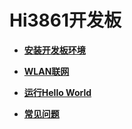 # Hi3861开发板<a name="ZH-CN_TOPIC_0000001152160969"></a>

-   **[安装开发板环境](安装开发板环境.md)**  

-   **[WLAN联网](WLAN联网.md)**  

-   **[运行Hello World](运行Hello-World.md)**  

-   **[常见问题](常见问题-0.md)**  


